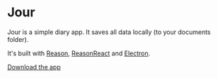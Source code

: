 # Jour

Jour is a simple diary app. It saves all data locally (to your documents folder).

It's built with [Reason](https://reasonml.github.io), [ReasonReact](https://reasonml.github.io/reason-react/) and [Electron](http://electronjs.org/).

[Download the app]()